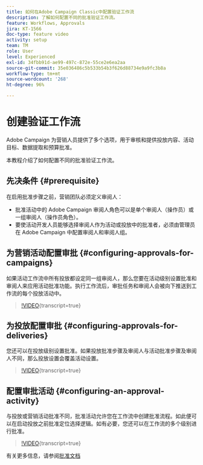 ```yaml
---
title: 如何在Adobe Campaign Classic中配置验证工作流
description: 了解如何配置不同的批准验证工作流。
feature: Workflows, Approvals
jira: KT-1566
doc-type: feature video
activity: setup
team: TM
role: User
level: Experienced
exl-id: 34fbb91d-ae99-497c-872e-55ce2e6ea2aa
source-git-commit: 35e036486c5b533b54b3f626d88734e9a9fc3b8a
workflow-type: tm+mt
source-wordcount: '268'
ht-degree: 96%

---
```



# 创建验证工作流

Adobe Campaign 为营销人员提供了多个选项，用于审核和提供投放内容、活动目标、数据提取和预算批准。

本教程介绍了如何配置不同的批准验证工作流。

## 先决条件 {#prerequisite}

在启用批准步骤之前，营销团队必须定义审阅人：

* 批准活动中的 Adobe Campaign 审阅人角色可以是单个审阅人（操作员）或一组审阅人（操作员角色）。
* 要使活动开发人员能够选择审阅人作为活动或投放中的批准者，必须由管理员在 Adobe Campaign 中配置审阅人和审阅人组。

## 为营销活动配置审批  {#configuring-approvals-for-campaigns}

如果活动工作流中所有投放都设定同一组审阅人，那么您要在活动级别设置批准和审阅人来应用活动批准功能。执行工作流后，审批任务和审阅人会被向下推送到工作流的每个投放活动中。

>[!VIDEO](https://video.tv.adobe.com/v/25175?quality=12&learn=on){transcript=true}

## 为投放配置审批  {#configuring-approvals-for-deliveries}

您还可以在投放级别设置批准。如果投放批准步骤及审阅人与活动批准步骤及审阅人不同，那么投放设置会覆盖活动设置。

>[!VIDEO](https://video.tv.adobe.com/v/25176?quality=12&learn=on){transcript=true}

## 配置审批活动  {#configuring-an-approval-activity}

与投放或营销活动批准不同，批准活动允许您在工作流中创建批准流程。如此便可以在启动投放之前批准定位选择逻辑。如有必要，您还可以在工作流的多个级别进行批准。

>[!VIDEO](https://video.tv.adobe.com/v/25174?quality=12&learn=on){transcript=true}

有关更多信息，请参阅[批准文档](https://experienceleague.adobe.com/docs/campaign-classic/using/automating-with-workflows/flow-control-activities/approval.html?lang=zh-Hans)
